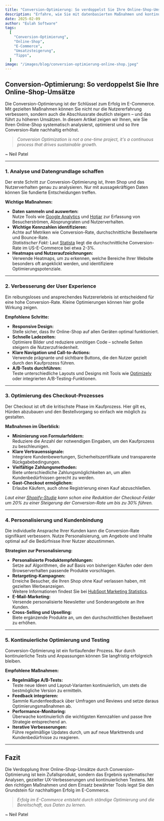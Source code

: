 ```yaml
---
title: "Conversion-Optimierung: So verdoppelst Sie Ihre Online-Shop-Umsätze"
description: "Erfahre, wie Sie mit datenbasierten Maßnahmen und kontinuierlichem Testing die Conversion-Rate Ihres Online-Shops steigerst und Ihre Umsätze verdoppelst – mit praktischen Tipps und statistischen Fakten."
date: 2025-02-09
author: "Eulah Software"
tags:
  [
    "Conversion-Optimierung",
    "Online-Shop",
    "E-Commerce",
    "Umsatzsteigerung",
    "Tipps",
  ]
image: "/images/blog/conversion-optimierung-online-shop.jpeg"
---
```


## Conversion-Optimierung: So verdoppelst Sie Ihre Online-Shop-Umsätze

Die Conversion-Optimierung ist der Schlüssel zum Erfolg im E-Commerce. Mit gezielten Maßnahmen können Sie nicht nur die Nutzererfahrung verbessern, sondern auch die Abschlussrate deutlich steigern – und das führt zu höheren Umsätzen. In diesem Artikel zeigen wir Ihnen, wie Sie Ihren Online-Shop systematisch analysierst, optimierst und so Ihre Conversion-Rate nachhaltig erhöhst.

> _Conversion Optimization is not a one-time project, it's a continuous process that drives sustainable growth._

~ Neil Patel

---

### 1. Analyse und Datengrundlage schaffen

Der erste Schritt zur Conversion-Optimierung ist, Ihren Shop und das Nutzerverhalten genau zu analysieren. Nur mit aussagekräftigen Daten können Sie fundierte Entscheidungen treffen.

**Wichtige Maßnahmen:**

- **Daten sammeln und auswerten:**  
  Nutze Tools wie [Google Analytics](https://analytics.google.com) und [Hotjar](https://www.hotjar.com) zur Erfassung von Besucherströmen, Absprungraten und Nutzerverhalten.
- **Wichtige Kennzahlen identifizieren:**  
  Achte auf Metriken wie Conversion-Rate, durchschnittliche Bestellwerte und Bounce-Rate.  
  _Statistischer Fakt:_ Laut [Statista](https://www.statista.com/statistics/439558/us-online-shopper-conversion-rate/) liegt die durchschnittliche Conversion-Rate im US-E-Commerce bei etwa 2-3%.
- **Heatmaps und Nutzeraufzeichnungen:**  
  Verwende Heatmaps, um zu erkennen, welche Bereiche Ihrer Website besonders oft angeklickt werden, und identifiziere Optimierungspotenziale.

---

### 2. Verbesserung der User Experience

Ein reibungsloses und ansprechendes Nutzererlebnis ist entscheidend für eine hohe Conversion-Rate. Kleine Optimierungen können hier große Wirkung zeigen.

**Empfohlene Schritte:**

- **Responsive Design:**  
  Stelle sicher, dass Ihr Online-Shop auf allen Geräten optimal funktioniert.
- **Schnelle Ladezeiten:**  
  Optimiere Bilder und reduziere unnötigen Code – schnelle Seiten steigern die Nutzerzufriedenheit.
- **Klare Navigation und Call-to-Actions:**  
  Verwende prägnante und sichtbare Buttons, die den Nutzer gezielt durch den Kaufprozess führen.
- **A/B-Tests durchführen:**  
  Teste unterschiedliche Layouts und Designs mit Tools wie [Optimizely](https://www.optimizely.com/resources/) oder integrierten A/B-Testing-Funktionen.

---

### 3. Optimierung des Checkout-Prozesses

Der Checkout ist oft die kritischste Phase im Kaufprozess. Hier gilt es, Hürden abzubauen und den Bestellvorgang so einfach wie möglich zu gestalten.

**Maßnahmen im Überblick:**

- **Minimierung von Formularfeldern:**  
  Reduziere die Anzahl der notwendigen Eingaben, um den Kaufprozess zu beschleunigen.
- **Klare Vertrauenssignale:**  
  Integriere Kundenbewertungen, Sicherheitszertifikate und transparente Rückgabebedingungen.
- **Vielfältige Zahlungsmethoden:**  
  Biete unterschiedliche Zahlungsmöglichkeiten an, um allen Kundenbedürfnissen gerecht zu werden.
- **Gast-Checkout ermöglichen:**  
  Erlaube Käufern, auch ohne Registrierung einen Kauf abzuschließen.

_Laut einer [Shopify-Studie](https://www.shopify.com/blog/checkout-process-optimization) kann schon eine Reduktion der Checkout-Felder um 20% zu einer Steigerung der Conversion-Rate um bis zu 30% führen._

---

### 4. Personalisierung und Kundenbindung

Die individuelle Ansprache Ihrer Kunden kann die Conversion-Rate signifikant verbessern. Nutze Personalisierung, um Angebote und Inhalte optimal auf die Bedürfnisse Ihrer Nutzer abzustimmen.

**Strategien zur Personalisierung:**

- **Personalisierte Produktempfehlungen:**  
  Setze auf Algorithmen, die auf Basis von bisherigen Käufen oder dem Browserverhalten passende Produkte vorschlagen.
- **Retargeting-Kampagnen:**  
  Erreiche Besucher, die Ihren Shop ohne Kauf verlassen haben, mit gezielten Werbeanzeigen.  
  Weitere Informationen findest Sie bei [HubSpot Marketing Statistics](https://www.hubspot.com/marketing-statistics).
- **E-Mail-Marketing:**  
  Versende personalisierte Newsletter und Sonderangebote an Ihre Kunden.
- **Cross-Selling und Upselling:**  
  Biete ergänzende Produkte an, um den durchschnittlichen Bestellwert zu erhöhen.

---

### 5. Kontinuierliche Optimierung und Testing

Conversion-Optimierung ist ein fortlaufender Prozess. Nur durch kontinuierliche Tests und Anpassungen können Sie langfristig erfolgreich bleiben.

**Empfohlene Maßnahmen:**

- **Regelmäßige A/B-Tests:**  
  Teste neue Ideen und Layout-Varianten kontinuierlich, um stets die bestmögliche Version zu ermitteln.
- **Feedback integrieren:**  
  Sammle Kundenfeedback über Umfragen und Reviews und setze daraus Optimierungsmaßnahmen ab.
- **Performance-Monitoring:**  
  Überwache kontinuierlich die wichtigsten Kennzahlen und passe Ihre Strategie entsprechend an.
- **Iterative Verbesserungen:**  
  Führe regelmäßige Updates durch, um auf neue Markttrends und Kundenbedürfnisse zu reagieren.

---

## Fazit

Die Verdopplung Ihrer Online-Shop-Umsätze durch Conversion-Optimierung ist kein Zufallsprodukt, sondern das Ergebnis systematischer Analysen, gezielter UX-Verbesserungen und kontinuierlichen Testens. Mit den richtigen Maßnahmen und dem Einsatz bewährter Tools legst Sie den Grundstein für nachhaltigen Erfolg im E-Commerce.

> _Erfolg im E-Commerce entsteht durch ständige Optimierung und die Bereitschaft, aus Daten zu lernen._

~ Neil Patel
